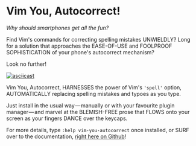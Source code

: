 # Vim You, Autocorrect!

*Why should smartphones get all the fun?*

Find Vim's commands for correcting spelling mistakes UNWIELDLY? Long for a
solution that approaches the EASE-OF-USE and FOOLPROOF SOPHISTICATION of your
phone's autocorrect mechanism?

Look no further!

[![asciicast](https://asciinema.org/a/174548.png)](https://asciinema.org/a/174548)

Vim You, Autocorrect, HARNESSES the power of Vim's `'spell'` option,
AUTOMATICALLY replacing spelling mistakes and typoes as you type.

Just install in the usual way&#8202;&mdash;&#8202;manually or with your
favourite plugin manager&#8202;&mdash;&#8202;and marvel at the BLEMISH-FREE
prose that FLOWS onto your screen as your fingers DANCE over the keycaps.

For more details, type `:help vim-you-autocorrect` once installed, or SURF
over to the documentation, [right here on
Github](https://github.com/sedm0784/vim-you-autocorrect/blob/master/doc/vim-you-autocorrect.txt)!
